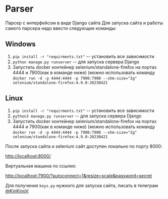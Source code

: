 # Parser
Парсер с интерфейсом в виде Django сайта
Для запуска сайта и работы самого парсера надо ввести следующие команды:
## Windows
1. `pip install -r "requirments.txt"` -- установить все зависимости
2. `python manage.py runserver` -- для запуска сервера Django
3. Запустить docker контейнер selenium/standalone-firefox на портах 4444 и 7900(как в команде ниже) (можно использовать команду `docker run -d -p 4444:4444 -p 7900:7900 --shm-size="2g" selenium/standalone-firefox:4.9.0-20230421`
## Linux
1. `pip install -r "requirments.txt"` -- установить все зависимости
2. `python3 manage.py runserver` -- для запуска сервера Django
3. Запустить docker контейнер selenium/standalone-firefox на портах 4444 и 7900(как в команде ниже) (можно использовать команду `docker run -d -p 4444:4444 -p 7900:7900 --shm-size="2g" selenium/standalone-firefox:4.9.0-20230421`

После запуска сайта и selenium сайт доступен локально по порту 8000:

[http://localhost:8000/](http://localhost:8000/)

Виртуальная машина по ссылке:

[http://localhost:7900/?autoconnect=1&resize=scale&password=secret](http://localhost:7900/?autoconnect=1&resize=scale&password=secret)

Для получения `keys.py` нужного для запуска сайта, писать в телеграм [@KinKinoV](https://t.me/KinkinoV).
